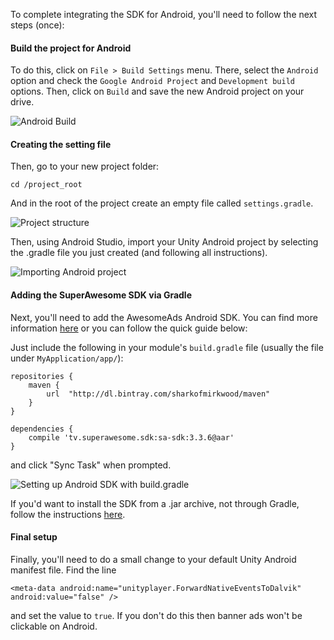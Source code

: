 To complete integrating the SDK for Android, you'll need to follow the next steps (once):

#### Build the project for Android

To do this, click on `File > Build Settings` menu.
There, select the `Android` option and check the `Google Android Project` and `Development build` options.
Then, click on `Build` and save the new Android project on your drive.

![](img/IMG_08_AndroidBuild.png "Android Build")

#### Creating the setting file

Then, go to your new project folder:

```
cd /project_root

```

And in the root of the project create an empty file called `settings.gradle`.

![](img/IMG_08_AndroidProjectStructure.png "Project structure")

Then, using Android Studio, import your Unity Android project by selecting the .gradle file you just created (and following all instructions).

![](img/IMG_08_ImportingAndroid.png "Importing Android project")

#### Adding the SuperAwesome SDK via Gradle

Next, you'll need to add the AwesomeAds Android SDK. You can find more information [here](https://developers.superawesome.tv/docs/androidsdk?version=3) or you can follow the quick guide below:

Just include the following in your module's `build.gradle` file (usually the file under `MyApplication/app/`):

```
repositories {
    maven {
        url  "http://dl.bintray.com/sharkofmirkwood/maven"
    }
}

dependencies {
    compile 'tv.superawesome.sdk:sa-sdk:3.3.6@aar'
}

```

and click "Sync Task" when prompted.

![](img/IMG_09_GradleSetup.png "Setting up Android SDK with build.gradle")

If you'd want to install the SDK from a .jar archive, not through Gradle, follow the instructions [here](https://developers.superawesome.tv/docs/androidsdk/Getting%20Started/Adding%20the%20Library%20to%20Your%20Project%20-%20JAR%20Library?version=3).

#### Final setup

Finally, you'll need to do a small change to your default Unity Android manifest file.
Find the line

```
<meta-data android:name="unityplayer.ForwardNativeEventsToDalvik" android:value="false" />

```

and set the value to `true`.
If you don't do this then banner ads won't be clickable on Android.